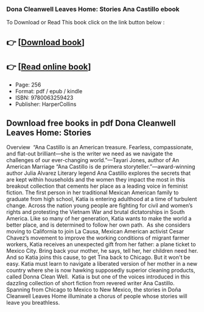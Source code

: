 ### Dona Cleanwell Leaves Home: Stories Ana Castillo ebook

To Download or Read This book click on the link button below :

## 👉  [**[Download book](http://ebooksharez.info/download.php?group=book&from=github.com&id=719160&lnk=1066 "Download book")**]

## 👉  [**[Read online book](http://ebooksharez.info/download.php?group=book&from=github.com&id=719160&lnk=1066 "Read online book")**]


* Page: 256
* Format: pdf / epub / kindle
* ISBN: 9780063259423
* Publisher: HarperCollins



## Download free books in pdf Dona Cleanwell Leaves Home: Stories


Overview
 “Ana Castillo is an American treasure. Fearless, compassionate, and flat-out brilliant—she is the writer we need as we navigate the challenges of our ever-changing world.”—Tayari Jones, author of An American Marriage “Ana Castillo is de primera storyteller.”—award-winning author Julia Alvarez Literary legend Ana Castillo explores the secrets that are kept within households and the women they impact the most in this breakout collection that cements her place as a leading voice in feminist fiction. The first person in her traditional Mexican American family to graduate from high school, Katia is entering adulthood at a time of turbulent change. Across the nation young people are fighting for civil and women’s rights and protesting the Vietnam War and brutal dictatorships in South America. Like so many of her generation, Katia wants to make the world a better place, and is determined to follow her own path.  As she considers moving to California to join La Causa, Mexican American activist Cesar Chavez’s movement to improve the working conditions of migrant farmer workers, Katia receives an unexpected gift from her father: a plane ticket to Mexico City. Bring back your mother, he says, tell her, her children need her. And so Katia joins this cause, to get Tina back to Chicago. But it won&#039;t be easy. Katia must learn to navigate a liberated version of her mother in a new country where she is now hawking supposedly superior cleaning products, called Donna Clean Well.  Katia is but one of the voices introduced in this dazzling collection of short fiction from revered writer Ana Castillo. Spanning from Chicago to Mexico to New Mexico, the stories in Doña Cleanwell Leaves Home illuminate a chorus of people whose stories will leave you breathless.



